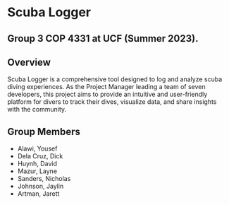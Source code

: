 # Scuba Logger 
## Group 3 COP 4331 at UCF (Summer 2023).

## Overview
Scuba Logger is a comprehensive tool designed to log and analyze scuba diving experiences. As the Project Manager leading a team of seven developers, this project aims to provide an intuitive and user-friendly platform for divers to track their dives, visualize data, and share insights with the community.


## Group Members
+ Alawi, Yousef
+ Dela Cruz, Dick
+ Huynh, David
+ Mazur, Layne
+ Sanders, Nicholas
+ Johnson, Jaylin
+ Artman, Jarett 
